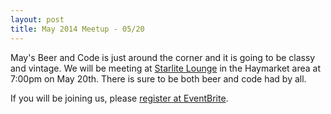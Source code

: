 ```yaml
---
layout: post
title: May 2014 Meetup - 05/20
---
```


May's Beer and Code is just around the corner and it is going to be classy
and vintage. We will be meeting at
[Starlite Lounge](http://www.buzzardbillys.com/lincoln/the-starlite-lounge/)
in the Haymarket area at 7:00pm on May 20th. There is sure to be both beer
and code had by all.

If you will be joining us, please [register at EventBrite](https://www.eventbrite.com/e/beer-and-code-tickets-11667621169).
